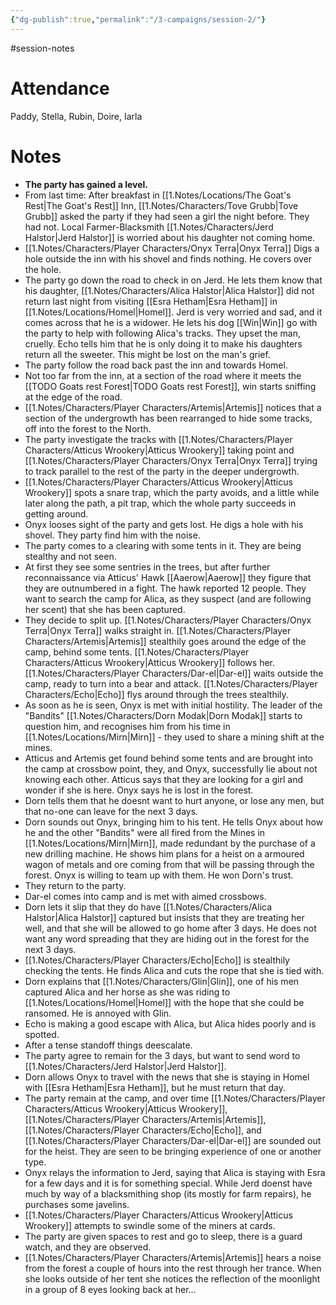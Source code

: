 ```yaml
---
{"dg-publish":true,"permalink":"/3-campaigns/session-2/"}
---
```


#session-notes
 
# Attendance
Paddy, Stella, Rubin, Doire, Iarla

# Notes

- **The party has gained a level.**
- From last time: After breakfast in [[1.Notes/Locations/The Goat's Rest\|The Goat's Rest]] Inn, [[1.Notes/Characters/Tove Grubb\|Tove Grubb]] asked the party if they had seen a girl the night before. They had not. Local Farmer-Blacksmith [[1.Notes/Characters/Jerd Halstor\|Jerd Halstor]] is worried about his daughter not coming home.
- [[1.Notes/Characters/Player Characters/Onyx Terra\|Onyx Terra]] Digs a hole outside the inn with his shovel and finds nothing. He covers over the hole.
- The party go down the road to check in on Jerd. He lets them know that his daughter, [[1.Notes/Characters/Alica Halstor\|Alica Halstor]] did not return last night from visiting [[Esra Hetham\|Esra Hetham]] in [[1.Notes/Locations/Homel\|Homel]]. Jerd is very worried and sad, and it comes across that he is a widower. He lets his dog [[Win\|Win]] go with the party to help with following Alica's tracks. They upset the man, cruelly. Echo tells him that he is only doing it to make his daughters return all the sweeter. This might be lost on the man's grief.
- The party follow the road back past the inn and towards Homel.
- Not too far from the inn, at a section of the road where it meets the [[TODO Goats rest Forest\|TODO Goats rest Forest]], win starts sniffing at the edge of the road. 
- [[1.Notes/Characters/Player Characters/Artemis\|Artemis]] notices that a section of the undergrowth has been rearranged to hide some tracks, off into the forest to the North.
- The party investigate the tracks with [[1.Notes/Characters/Player Characters/Atticus Wrookery\|Atticus Wrookery]] taking point and [[1.Notes/Characters/Player Characters/Onyx Terra\|Onyx Terra]] trying to track parallel to the rest of the party in the deeper undergrowth.
- [[1.Notes/Characters/Player Characters/Atticus Wrookery\|Atticus Wrookery]] spots a snare trap, which the party avoids, and a little while later along the path, a pit trap, which the whole party succeeds in getting around. 
- Onyx looses sight of the party and gets lost. He digs a hole with his shovel. They party find him with the noise.
- The party comes to a clearing with some tents in it. They are being stealthy and not seen.
- At first they see some sentries in the trees, but after further reconnaissance via Atticus' Hawk [[Aaerow\|Aaerow]] they figure that they are outnumbered in a fight. The hawk reported 12 people. They want to search the camp for Alica, as they suspect (and are following her scent) that she has been captured.
- They decide to split up. [[1.Notes/Characters/Player Characters/Onyx Terra\|Onyx Terra]] walks straight in. [[1.Notes/Characters/Player Characters/Artemis\|Artemis]] stealthily goes around the edge of the camp, behind some tents.  [[1.Notes/Characters/Player Characters/Atticus Wrookery\|Atticus Wrookery]] follows her. [[1.Notes/Characters/Player Characters/Dar-el\|Dar-el]] waits outside the camp, ready to turn into a bear and attack. [[1.Notes/Characters/Player Characters/Echo\|Echo]] flys around through the trees stealthily.
- As soon as he is seen, Onyx is met with initial hostility. The leader of the "Bandits" [[1.Notes/Characters/Dorn Modak\|Dorn Modak]] starts to question him, and recognises him from his time in [[1.Notes/Locations/Mirn\|Mirn]] - they used to share a mining shift at the mines.
- Atticus and Artemis get found behind some tents and are brought into the camp at crossbow point, they, and Onyx, successfully lie about not knowing each other. Atticus says that they are looking for a girl and wonder if she is here. Onyx says he is lost in the forest. 
- Dorn tells them that he doesnt want to hurt anyone, or lose any men, but that no-one can leave for the next 3 days.
- Dorn sounds out Onyx, bringing him to his tent. He tells Onyx about how he and the other "Bandits" were all fired from the Mines in [[1.Notes/Locations/Mirn\|Mirn]], made redundant by the purchase of a new drilling machine. He shows him plans for a heist on a armoured wagon of metals and ore coming from that will be passing through the forest. Onyx is willing to team up with them. He won Dorn's trust.
- They return to the party. 
- Dar-el comes into camp and is met with aimed crossbows.
- Dorn lets it slip that they do have [[1.Notes/Characters/Alica Halstor\|Alica Halstor]] captured but insists that they are treating her well, and that she will be allowed to go home after 3 days. He does not want any word spreading that they are hiding out in the forest for the next 3 days.
- [[1.Notes/Characters/Player Characters/Echo\|Echo]] is stealthily checking the tents. He finds Alica and cuts the rope that she is tied with.
- Dorn explains that [[1.Notes/Characters/Glin\|Glin]], one of his men captured Alica and her horse as she was riding to [[1.Notes/Locations/Homel\|Homel]] with the hope that she could be ransomed. He is annoyed with Glin.
- Echo is making a good escape with Alica, but Alica hides poorly and is spotted. 
- After a tense standoff things deescalate. 
- The party agree to remain for the 3 days, but want to send word to [[1.Notes/Characters/Jerd Halstor\|Jerd Halstor]].
- Dorn allows Onyx to travel with the news that she is staying in Homel with [[Esra Hetham\|Esra Hetham]], but he must return that day.
- The party remain at the camp, and over time [[1.Notes/Characters/Player Characters/Atticus Wrookery\|Atticus Wrookery]], [[1.Notes/Characters/Player Characters/Artemis\|Artemis]], [[1.Notes/Characters/Player Characters/Echo\|Echo]], and [[1.Notes/Characters/Player Characters/Dar-el\|Dar-el]] are sounded out for the heist. They are seen to be bringing experience of one or another type.
- Onyx relays the information to Jerd, saying that Alica is staying with Esra for a few days and it is for something special. While Jerd doenst have much by way of a blacksmithing shop (its mostly for farm repairs), he purchases some javelins.
- [[1.Notes/Characters/Player Characters/Atticus Wrookery\|Atticus Wrookery]] attempts to swindle some of the miners at cards.
- The party are given spaces to rest and go to sleep, there is a guard watch, and they are observed.
- [[1.Notes/Characters/Player Characters/Artemis\|Artemis]] hears a noise from the forest a couple of hours into the rest through her trance. When she looks outside of her tent she notices the reflection of the moonlight in a group of 8 eyes looking back at her... 